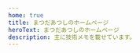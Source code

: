 ```yaml
---
home: true
title: まつだあつしのホームページ
heroText: まつだあつしのホームページ
description: 主に技術メモを載せています。
---
```


<PostList />

<ProfileCard />
